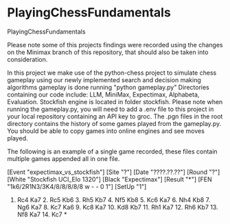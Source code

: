 # PlayingChessFundamentals
PlayingChessFundamentals

Please note some of this projects findings were recorded using the changes on the Minimax branch of this repository, that should also be taken into consideration. 


In this project we make use of the python-chess project to simulate
chess gameplay using our newly implemented search and decision making algorithms
gameplay is done running "python gameplay.py"
Directories containing our code include:
LLM, MiniMax, Expectimax, Alphabeta, Evaluation.
Stockfish engine is located in folder stockfish.
Please note when running the gameplay.py, you will need to add a .env file to this project in your local repository containing an API key to groc.
The .pgn files in the root directory contains the history of some games played from the gameplay.py.
You should be able to copy games into online engines and see moves played. 


The following is an example of a single game recorded, these files contain multiple games appended all in one file.

[Event "expectimax_vs_stockfish"]
[Site "?"]
[Date "????.??.??"]
[Round "?"]
[White "Stockfish UCI_Elo 1320"]
[Black "Expectimax"]
[Result "*"]
[FEN "1k6/2R1N3/3K4/8/8/8/8/8 w - - 0 1"]
[SetUp "1"]

1. Rc4 Ka7 2. Rc5 Kb6 3. Rh5 Kb7 4. Nf5 Kb8 5. Kc6 Ka7 6. Nh4 Kb8 7. Ng6 Ka7 8. Kc7 Ka6 9. Kc8 Ka7 10. Kd8 Kb7 11. Rh1 Ka7 12. Rh6 Kb7 13. Nf8 Ka7 14. Kc7 *
